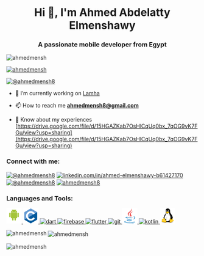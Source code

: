 <h1 align="center">Hi 👋, I'm Ahmed Abdelatty Elmenshawy</h1>
<h3 align="center">A passionate mobile developer from Egypt</h3>

<p align="left"> <img src="https://komarev.com/ghpvc/?username=ahmedmensh&label=Profile%20views&color=0e75b6&style=flat" alt="ahmedmensh" /> </p>

<p align="left"> <a href="https://github.com/ryo-ma/github-profile-trophy"><img src="https://github-profile-trophy.vercel.app/?username=ahmedmensh" alt="ahmedmensh" /></a> </p>

<p align="left"> <a href="https://twitter.com/@ahmedmensh8" target="blank"><img src="https://img.shields.io/twitter/follow/@ahmedmensh8?logo=twitter&style=for-the-badge" alt="@ahmedmensh8" /></a> </p>

- 🔭 I’m currently working on [Lamha](https://play.google.com/store/apps/details?id=app.iqraa.lamha)

- 📫 How to reach me **ahmedmensh8@gmail.com**

- 📄 Know about my experiences [https://drive.google.com/file/d/15HGAZKab7OsHlCqUq0bx_7qOG9vK7FGu/view?usp=sharing](https://drive.google.com/file/d/15HGAZKab7OsHlCqUq0bx_7qOG9vK7FGu/view?usp=sharing)

<h3 align="left">Connect with me:</h3>
<p align="left">
<a href="https://twitter.com/@ahmedmensh8" target="blank"><img align="center" src="https://raw.githubusercontent.com/rahuldkjain/github-profile-readme-generator/master/src/images/icons/Social/twitter.svg" alt="@ahmedmensh8" height="30" width="40" /></a>
<a href="https://linkedin.com/in/linkedin.com/in/ahmed-elmenshawy-b61427170" target="blank"><img align="center" src="https://raw.githubusercontent.com/rahuldkjain/github-profile-readme-generator/master/src/images/icons/Social/linked-in-alt.svg" alt="linkedin.com/in/ahmed-elmenshawy-b61427170" height="30" width="40" /></a>
<a href="https://www.hackerrank.com/@ahmedmensh8" target="blank"><img align="center" src="https://raw.githubusercontent.com/rahuldkjain/github-profile-readme-generator/master/src/images/icons/Social/hackerrank.svg" alt="@ahmedmensh8" height="30" width="40" /></a>
<a href="https://www.leetcode.com/ahmedmensh8" target="blank"><img align="center" src="https://raw.githubusercontent.com/rahuldkjain/github-profile-readme-generator/master/src/images/icons/Social/leet-code.svg" alt="ahmedmensh8" height="30" width="40" /></a>
</p>

<h3 align="left">Languages and Tools:</h3>
<p align="left"> <a href="https://developer.android.com" target="_blank" rel="noreferrer"> <img src="https://raw.githubusercontent.com/devicons/devicon/master/icons/android/android-original-wordmark.svg" alt="android" width="40" height="40"/> </a> <a href="https://www.cprogramming.com/" target="_blank" rel="noreferrer"> <img src="https://raw.githubusercontent.com/devicons/devicon/master/icons/c/c-original.svg" alt="c" width="40" height="40"/> </a> <a href="https://dart.dev" target="_blank" rel="noreferrer"> <img src="https://www.vectorlogo.zone/logos/dartlang/dartlang-icon.svg" alt="dart" width="40" height="40"/> </a> <a href="https://firebase.google.com/" target="_blank" rel="noreferrer"> <img src="https://www.vectorlogo.zone/logos/firebase/firebase-icon.svg" alt="firebase" width="40" height="40"/> </a> <a href="https://flutter.dev" target="_blank" rel="noreferrer"> <img src="https://www.vectorlogo.zone/logos/flutterio/flutterio-icon.svg" alt="flutter" width="40" height="40"/> </a> <a href="https://git-scm.com/" target="_blank" rel="noreferrer"> <img src="https://www.vectorlogo.zone/logos/git-scm/git-scm-icon.svg" alt="git" width="40" height="40"/> </a> <a href="https://www.java.com" target="_blank" rel="noreferrer"> <img src="https://raw.githubusercontent.com/devicons/devicon/master/icons/java/java-original.svg" alt="java" width="40" height="40"/> </a> <a href="https://kotlinlang.org" target="_blank" rel="noreferrer"> <img src="https://www.vectorlogo.zone/logos/kotlinlang/kotlinlang-icon.svg" alt="kotlin" width="40" height="40"/> </a> <a href="https://www.linux.org/" target="_blank" rel="noreferrer"> <img src="https://raw.githubusercontent.com/devicons/devicon/master/icons/linux/linux-original.svg" alt="linux" width="40" height="40"/> </a> </p>

<p><img align="left" src="https://github-readme-stats.vercel.app/api/top-langs?username=ahmedmensh&show_icons=true&locale=en&layout=compact" alt="ahmedmensh" /></p>

<p>&nbsp;<img align="center" src="https://github-readme-stats.vercel.app/api?username=ahmedmensh&show_icons=true&locale=en" alt="ahmedmensh" /></p>

<p><img align="center" src="https://github-readme-streak-stats.herokuapp.com/?user=ahmedmensh&" alt="ahmedmensh" /></p>
